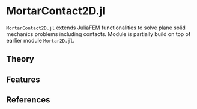 # MortarContact2D.jl

`MortarContact2D.jl` extends JuliaFEM functionalities to solve plane solid
mechanics problems including contacts. Module is partially build on top of
earlier module `Mortar2D.jl`.

## Theory

## Features

## References

